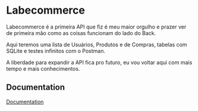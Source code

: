 
# Labecommerce

Labecommerce é a primeira API que fiz é meu maior orgulho e prazer ver de primeira mão como as coisas funcionam do lado do Back.

Aqui teremos uma lista de Usuários, Produtos e de Compras, tabelas com SQLite e testes infinitos com o Postman.

A liberdade para expandir a API fica pro futuro, eu vou voltar aqui com mais tempo e mais conhecimentos.


## Documentation

[Documentation](https://documenter.getpostman.com/view/24460705/2s93CRKBma)
